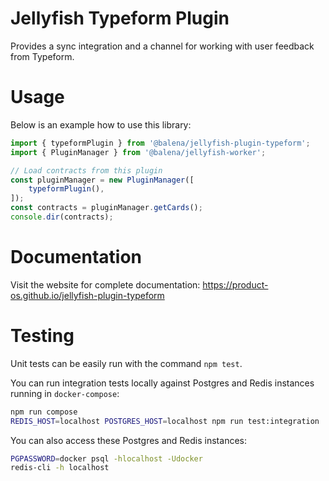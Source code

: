 # Jellyfish Typeform Plugin

Provides a sync integration and a channel for working with user feedback from Typeform.

# Usage

Below is an example how to use this library:

```typescript
import { typeformPlugin } from '@balena/jellyfish-plugin-typeform';
import { PluginManager } from '@balena/jellyfish-worker';

// Load contracts from this plugin
const pluginManager = new PluginManager([
	typeformPlugin(),
]);
const contracts = pluginManager.getCards();
console.dir(contracts);
```

# Documentation

Visit the website for complete documentation: https://product-os.github.io/jellyfish-plugin-typeform

# Testing

Unit tests can be easily run with the command `npm test`.

You can run integration tests locally against Postgres and Redis instances running in `docker-compose`:
```bash
npm run compose
REDIS_HOST=localhost POSTGRES_HOST=localhost npm run test:integration
```

You can also access these Postgres and Redis instances:
```bash
PGPASSWORD=docker psql -hlocalhost -Udocker
redis-cli -h localhost
```
